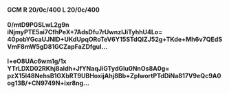 #### GCM R 20/0c/400 L 20/0c/400
**0/mtD9PGSLwL2g9n**<br/>**iNjmyPTE5ai7CfhPeX+7AdsDfu7rUwnzlJiTyhhU4Lo=**<br/>**40pobYGcaUJNID+UKdUpqORoTeV6Y15STdQIZJ52g+TKde+Mh6v7QEdSVmF8mW5gD81GCZapFaZDfgul...**<br/><br/>
**I+eO8UAc6wm1g/1x**<br/>**YTrLDXD02RKhj8aldh+JfYNaqJiGTydGlu0NnOs8A0g=**<br/>**pzX15I48NehsB1GXbRT9UBHoxijAhj8Bb+ZpIwortPTdDiNa817V9eQc9A0og13B/+CN9749N+ixr8ng...**